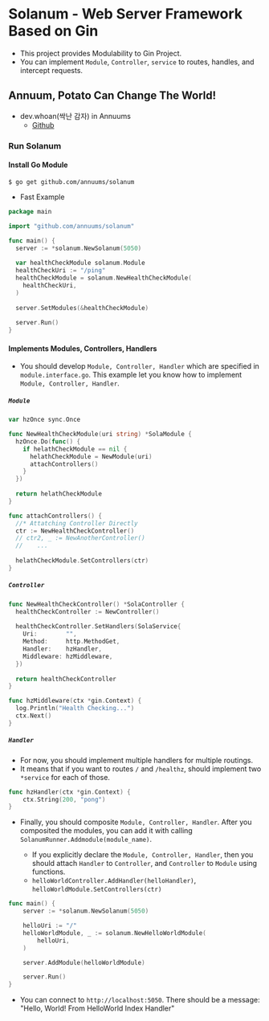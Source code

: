 # Solanum - Web Server Framework Based on Gin

- This project provides Modulability to Gin Project.
- You can implement `Module`, `Controller`, `service` to routes, handles, and intercept requests.

## Annuum, Potato Can Change The World!

- dev.whoan(싹난 감자) in Annuums
  - [Github](https://github.com/dev-whoan)

### Run Solanum

#### Install Go Module

```shell
$ go get github.com/annuums/solanum
```

- Fast Example

```go
package main

import "github.com/annuums/solanum"

func main() {
  server := *solanum.NewSolanum(5050)
  
  var healthCheckModule solanum.Module
  healthCheckUri := "/ping"
  healthCheckModule = solanum.NewHealthCheckModule(
    healthCheckUri,
  )
  
  server.SetModules(&healthCheckModule)
  
  server.Run()
}
```

#### Implements Modules, Controllers, Handlers

- You should develop `Module, Controller, Handler` which are specified in `module.interface.go`. This example let you know how to implement `Module, Controller, Handler`.

##### `Module`

```go
var hzOnce sync.Once

func NewHealthCheckModule(uri string) *SolaModule {
  hzOnce.Do(func() {
    if helathCheckModule == nil {
      helathCheckModule = NewModule(uri)
      attachControllers()
    }
  })
  
  return helathCheckModule
}

func attachControllers() {
  //* Attatching Controller Directly
  ctr := NewHealthCheckController()
  // ctr2, _ := NewAnotherController()
  //	...
  
  helathCheckModule.SetControllers(ctr)
}

```

##### `Controller`

```go
func NewHealthCheckController() *SolaController {
  healthCheckController := NewController()
  
  healthCheckController.SetHandlers(SolaService{
    Uri:        "",
    Method:     http.MethodGet,
    Handler:    hzHandler,
    Middleware: hzMiddleware,
  })
  
  return healthCheckController
}

func hzMiddleware(ctx *gin.Context) {
  log.Println("Health Checking...")
  ctx.Next()
}

```

##### `Handler`

- For now, you should implement multiple handlers for multiple routings.
- It means that if you want to routes `/` and `/healthz`, should implement two `*service` for each of those.

```go
func hzHandler(ctx *gin.Context) {
    ctx.String(200, "pong")
}
```

- Finally, you should composite `Module, Controller, Handler`. After you composited the modules, you can add it with calling `SolanumRunner.Addmodule(module_name)`.

  - If you explicitly declare the `Module, Controller, Handler`, then you should attach `Handler` to `Controller`, and `Controller` to `Module` using functions.
  - `helloWorldController.AddHandler(helloHandler)`, `helloWorldModule.SetControllers(ctr)`

```go
func main() {
	server := *solanum.NewSolanum(5050)

	helloUri := "/"
	helloWorldModule, _ := solanum.NewHelloWorldModule(
		helloUri,
	)

	server.AddModule(helloWorldModule)

	server.Run()
}
```

- You can connect to `http://localhost:5050`. There should be a message: "Hello, World! From HelloWorld Index Handler"
